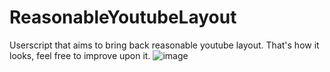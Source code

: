 # ReasonableYoutubeLayout
Userscript that aims to bring back reasonable youtube layout.
That's how it looks, feel free to improve upon it.
![image](https://github.com/szymonszewcjr/ReasonableYoutubeLayout/assets/25388114/dabc1432-ab79-43a3-b135-593d72bfb6da)
